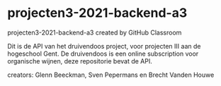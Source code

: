 # projecten3-2021-backend-a3
projecten3-2021-backend-a3 created by GitHub Classroom

Dit is de API van het druivendoos project, voor projecten III aan de hogeschool Gent.
De druivendoos is een online subscription voor organische wijnen, deze repositorie bevat de API.

creators: Glenn Beeckman, Sven Pepermans en Brecht Vanden Houwe
